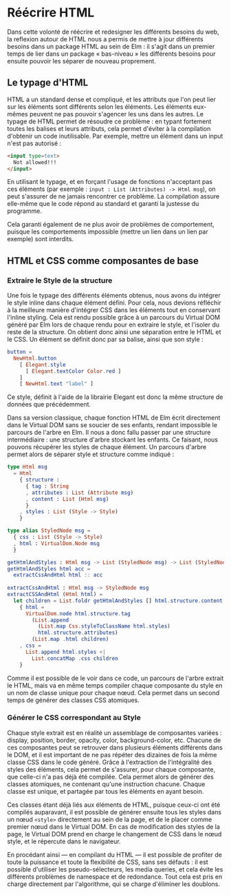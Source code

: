 # Réécrire HTML

Dans cette volonté de réécrire et redesigner les différents besoins du web, la reflexion autour de HTML nous a permis de mettre à jour différents besoins dans un package HTML au sein de Elm : il s'agit dans un premier temps de lier dans un package « bas-niveau » les différents besoins pour ensuite pouvoir les séparer de nouveau proprement.

## Le typage d'HTML

HTML a un standard dense et compliqué, et les attributs que l'on peut lier sur les éléments sont différents selon les éléments. Les éléments eux-mêmes peuvent ne pas pouvoir s'agencer les uns dans les autres. Le typage de HTML permet de résoudre ce problème : en typant fortement toutes les balises et leurs attributs, cela permet d'éviter à la compilation d'obtenir un code inutilisable. Par exemple, mettre un élément dans un input n'est pas autorisé :

```html
<input type=text>
  Not allowed!!!
</input>
```

En utilisant le typage, et en forçant l'usage de fonctions n'acceptant pas ces éléments \(par exemple : `input : List (Attributes) -> Html msg`\), on peut s'assurer de ne jamais rencontrer ce problème. La compilation assure elle-même que le code répond au standard et garanti la justesse du programme.

Cela garanti également de ne plus avoir de problèmes de comportement, puisque les comportements impossible \(mettre un lien dans un lien par exemple\) sont interdits.

## HTML et CSS comme composantes de base

### Extraire le Style de la structure

Une fois le typage des différents éléments obtenus, nous avons du intégrer le style inline dans chaque élément défini. Pour cela, nous devions réfléchir à la meilleure manière d'intégrer CSS dans les éléments tout en conservant l'inline styling. Cela est rendu possible grâce à un parcours du Virtual DOM généré par Elm lors de chaque rendu pour en extraire le style, et l'isoler du reste de la structure. On obtient donc ainsi une séparation entre le HTML et le CSS. Un élément se définit donc par sa balise, ainsi que son style :

```elm
button =
  NewHtml.button
    [ Elegant.style
      [ Elegant.textColor Color.red ]
    ]
    [ NewHtml.text "label" ]
```

Ce style, définit à l'aide de la librairie Elegant est donc la même structure de données que précédemment. 

Dans sa version classique, chaque fonction HTML de Elm écrit directement dans le Virtual DOM sans se soucier de ses enfants, rendant impossible le parcours de l'arbre en Elm. Il nous a donc fallu passer par une structure intermédiaire : une structure d'arbre stockant les enfants. Ce faisant, nous pouvons récupérer les styles de chaque élément. Un parcours d'arbre permet alors de séparer style et structure comme indiqué :

```elm
type Html msg
  = Html
    { structure :
      { tag : String
      , attributes : List (Attribute msg)
      , content : List (Html msg)
      }
    , styles : List (Style -> Style)
    }

type alias StyledNode msg =
  { css : List (Style -> Style)
  , html : VirtualDom.Node msg
  }

getHtmlAndStyles : Html msg -> List (StyledNode msg) -> List (StyledNode msg)
getHtmlAndStyles html acc =
  extractCssAndHtml html :: acc
  
extractCssAndHtml : Html msg -> StyledNode msg
extractCSSAndHtml (Html html) =
  let children = List.foldr getHtmlAndStyles [] html.structure.content in
    { html =
      VirtualDom.node html.structure.tag
        (List.append
          (List.map Css.styleToClassName html.styles)
          html.structure.attributes)
        (List.map .html children)
    , css =
      List.append html.styles <|
        List.concatMap .css children
    }
```

Comme il est possible de le voir dans ce code, un parcours de l'arbre extrait le HTML, mais va en même temps compiler chaque composante du style en un nom de classe unique pour chaque nœud. Cela permet dans un second temps de générer des classes CSS atomiques.

### Générer le CSS correspondant au Style

Chaque style extrait est en réalité un assemblage de composantes variées : display, position, border, opacity, color, background-color, etc. Chacune de ces composantes peut se retrouver dans plusieurs éléments différents dans le DOM, et il est important de ne pas répéter des dizaines de fois la même classe CSS dans le code généré. Grâce à l'extraction de l'intégralité des styles des éléments, cela permet de s'assurer, pour chaque composante, que celle-ci n'a pas déjà été compilée. Cela permet alors de générer des classes atomiques, ne contenant qu'une instruction chacune. Chaque classe est unique, et partagée par tous les éléments en ayant besoin.

Ces classes étant déjà liés aux éléments de HTML, puisque ceux-ci ont été compilés auparavant, il est possible de générer ensuite tous les styles dans un nœud `<style>` directement au sein de la page, et de le placer comme premier nœud dans le Virtual DOM. En cas de modification des styles de la page, le Virtual DOM prend en charge le changement de CSS dans le nœud style, et le répercute dans le navigateur.

En procédant ainsi — en compilant du HTML — il est possible de profiter de toute la puissance et toute la flexibilité de CSS, sans ses défauts : il est possible d'utiliser les pseudo-sélecteurs, les media queries, et cela évite les différents problèmes de namespace et de redondance. Tout cela est pris en charge directement par l'algorithme, qui se charge d'éliminer les doublons.

